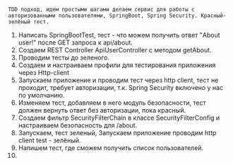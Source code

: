 
    TDD подход, идем простыми шагами делаем сервис для работы с авторизованными пользователями, SpringBoot, Spring Security. Красный-зелёный тест.

1. Написать SpringBootTest, тест - что можем получить ответ "About user!" после GET запроса к api/about. 
2. Создаем REST Controller ApiUserController  с методом getAbout.
3. Проводим тесты до зеленого.
4. Создаем и настраиваем профили для тестирования приложения через Http-client
5. Запускаем приложение и проводим тест через http client, тест не проходит, требует авторизации, т.к. Spring Security включено у нас по умолчанию.
6. Изменяем тест, добавляем в него модуль безопасности, тест должен вернуть ответ без авторизации, пока красный.
7. Создаем фильтр SecurityFilterChain в классе SecurityFilterConfig и настраиваем безопасность для /about.
8. Запускаем, тест зеленый, Запускаем приложение проводим http client test - зелёный.
9. Напишем тест, где сможем получить список пользователей.
10. 